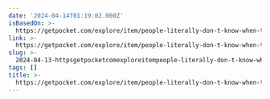 ```yaml
---
date: '2024-04-14T01:19:02.000Z'
isBasedOn: >-
  https://getpocket.com/explore/item/people-literally-don-t-know-when-to-shut-up-or-keep-talking-science-confirms
link: >-
  https://getpocket.com/explore/item/people-literally-don-t-know-when-to-shut-up-or-keep-talking-science-confirms
slug: >-
  2024-04-13-httpsgetpocketcomexploreitempeople-literally-don-t-know-when-to-shut-up-or-keep-talking-science-confirms
tags: []
title: >-
  https://getpocket.com/explore/item/people-literally-don-t-know-when-to-shut-up-or-keep-talking-science-confirms
---
```


